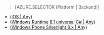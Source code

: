> [AZURE.SELECTOR (Platform | Backend)]
- [(iOS | Any)](/documentation/articles/mobile-services-ios-handling-conflicts-offline-data)
- [(Windows  Runtime 8.1 universal C# | Any)](/documentation/articles/mobile-services-windows-store-dotnet-handling-conflicts-offline-data)
- [(Windows Phone Silverlight 8.x | Any)](/documentation/articles/mobile-services-windows-phone-handling-conflicts-offline-data)

<!---HONumber=74-->